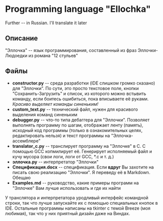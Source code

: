 # Programming language "Ellochka"
Further -- in Russian. I'll translate it later

## Описание
"Эллочка" -- язык программирования, составленный из фраз Эллочки-Людоедки из романа "12 стульев"

## Файлы
* **constructor.py** -- среда разработки (IDE слишком громко сказано) для "Эллочки". По сути, это просто текстовое поле, кнопки "Сохранить-Загрузить" и список, из которого можно встывить команду, если боитесь ошибиться, пока вписываете её руками. *Красиво выделяет команды синеньким!*
* **custom_text.py** -- технический файл, нужен для красивого выделения команд синеньким
* **debugger.py** -- что-то типа дебаггера для "Эллочки". Позволяет выполнять программу по шагам, отображает ленту (память), исходный код программы (только в ознакомительных целях, редактировать нельзя) и текст программы на "Эллочка-ассемблере"
* **translator_c.py** -- транслирует программу на "Эллочке" в C. С помощью GCC копмилирует её. Генерирует исполняемый файл и кучу мусора (свои логи, логи от GCC, \*.c и т. д.)
* **эллочка.py** -- интерпретатор "Эллочки"
* **Спецификация.docx** -- спецификация. Если **вдруг** Вы захотите на писать свою реализацию "Эллочки". Я переведу её в Markdown. Обещаю
* **Examples.md** -- руководство, какие примеры программ на "Эллочке" Вам лучше использовать и где их найти

У транслятора и интерпретатора уродливый интерфейс командной строки, так что лучше запускайте их с помощью специальных кнопок в IDE. Остальные программы написаны на tkinter с темой Breeze (моя любимая), так что у них приятный дизайн даже на Виндах.
